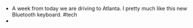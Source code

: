 - A week from today we are driving to Atlanta. I pretty much like this new Bluetooth keyboard. #tech
-